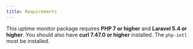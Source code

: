 ```yaml
---
title: Requirements
---
```

This uptime monitor package requires **PHP 7 or higher** and **Laravel 5.4 or higher**. You should also have **curl 7.47.0 or higher** installed. The `php-intl` most be installed.
